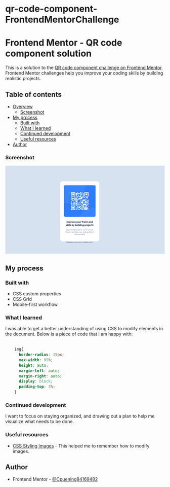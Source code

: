 # qr-code-component-FrontendMentorChallenge
# Frontend Mentor - QR code component solution

This is a solution to the [QR code component challenge on Frontend Mentor](https://www.frontendmentor.io/challenges/qr-code-component-iux_sIO_H). Frontend Mentor challenges help you improve your coding skills by building realistic projects. 

## Table of contents

- [Overview](#overview)
  - [Screenshot](#screenshot)
- [My process](#my-process)
  - [Built with](#built-with)
  - [What I learned](#what-i-learned)
  - [Continued development](#continued-development)
  - [Useful resources](#useful-resources)
- [Author](#author)


### Screenshot

![](images/Screenshot.png)


## My process

### Built with

- CSS custom properties
- CSS Grid
- Mobile-first workflow

### What I learned
I was able to get a better understanding of using CSS to modify elements in the document. Below is a piece of code that I am happy with:

```css

    img{
      border-radius: 15px;
      max-width: 95%;
      height: auto;
      margin-left: auto;
      margin-right: auto;
      display: block;
      padding-top: 3%;
    }
```

### Continued development

I want to focus on staying organized, and drawing out a plan to help me visualize what needs to be done.

### Useful resources

- [CSS Styling Images](https://www.w3schools.com/css/css3_images.asp) - This helped me to remember how to modify images. 

## Author

- Frontend Mentor - [@Cpuening84169482](https://www.frontendmentor.io/profile/Cpuening84169482) 

